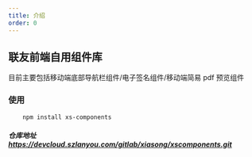 ```yaml
---
title: 介绍
order: 0
---
```


## 联友前端自用组件库

目前主要包括移动端底部导航栏组件/电子签名组件/移动端简易 pdf 预览组件

### 使用

```
    npm install xs-components
```

##### 仓库地址 https://devcloud.szlanyou.com/gitlab/xiasong/xscomponents.git

